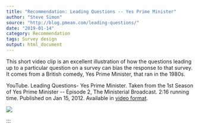 ```yaml
---
title: "Recommendation: Leading Questions -- Yes Prime Minister"
author: "Steve Simon"
source: "http://blog.pmean.com/leading-questions/"
date: "2019-01-14"
category: Recommendation
tags: Survey design
output: html_document
---
```


This short video clip is an excellent illustration of how the questions
leading up to a particular question on a survey can bias the response to
that survey. It comes from a British comedy, Yes Prime Minister, that
ran in the 1980s.

<!---More--->

YouTube. Leading Questions- Yes Prime Minister. Taken from the 1st
Season of Yes Prime Minister -- Episode 2, The Ministerial Broadcast.
2:16 running time. Published on Jan 15, 2012. Available in [video
format](https://www.youtube.com/watch?v=G0ZZJXw4MTA).

![](../../../images/leading-questions01.png)


:::

